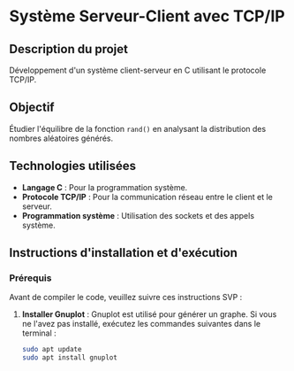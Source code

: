 # Système Serveur-Client avec TCP/IP

## Description du projet
Développement d'un système client-serveur en C utilisant le protocole TCP/IP.

## Objectif
Étudier l'équilibre de la fonction `rand()` en analysant la distribution des nombres aléatoires générés.

## Technologies utilisées
- **Langage C** : Pour la programmation système.
- **Protocole TCP/IP** : Pour la communication réseau entre le client et le serveur.
- **Programmation système** : Utilisation des sockets et des appels système.

## Instructions d'installation et d'exécution

### Prérequis
Avant de compiler le code, veuillez suivre ces instructions SVP :

1. **Installer Gnuplot** :
   Gnuplot est utilisé pour générer un graphe. Si vous ne l'avez pas installé, exécutez les commandes suivantes dans le terminal :
   ```bash
   sudo apt update
   sudo apt install gnuplot
